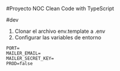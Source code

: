 #Proyecto NOC
Clean Code with TypeScript

#dev
1. Clonar el archivo env.template a .env
2. Configurar las variables de entorno
```
PORT=
MAILER_EMAIL=
MAILER_SECRET_KEY=
PROD=false
```
